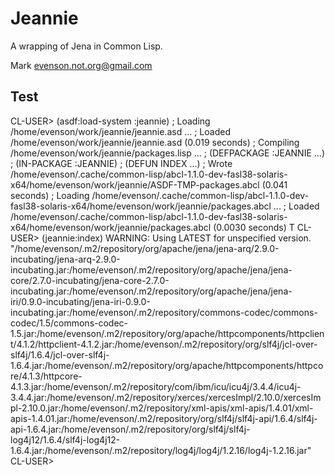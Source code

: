 Jeannie
=======

A wrapping of Jena in Common Lisp.

Mark <evenson.not.org@gmail.com>

Test
----

   CL-USER> (asdf:load-system :jeannie)
   ; Loading /home/evenson/work/jeannie/jeannie.asd ...
   ; Loaded /home/evenson/work/jeannie/jeannie.asd (0.019 seconds)
   ; Compiling /home/evenson/work/jeannie/packages.lisp ...
   ; (DEFPACKAGE :JEANNIE ...)
   ; (IN-PACKAGE :JEANNIE)
   ; (DEFUN INDEX ...)
   ; Wrote /home/evenson/.cache/common-lisp/abcl-1.1.0-dev-fasl38-solaris-x64/home/evenson/work/jeannie/ASDF-TMP-packages.abcl (0.041 seconds)
   ; Loading /home/evenson/.cache/common-lisp/abcl-1.1.0-dev-fasl38-solaris-x64/home/evenson/work/jeannie/packages.abcl ...
   ; Loaded /home/evenson/.cache/common-lisp/abcl-1.1.0-dev-fasl38-solaris-x64/home/evenson/work/jeannie/packages.abcl (0.0030 seconds)
   T
   CL-USER> (jeannie:index)
   WARNING: Using LATEST for unspecified version.
   "/home/evenson/.m2/repository/org/apache/jena/jena-arq/2.9.0-incubating/jena-arq-2.9.0-incubating.jar:/home/evenson/.m2/repository/org/apache/jena/jena-core/2.7.0-incubating/jena-core-2.7.0-incubating.jar:/home/evenson/.m2/repository/org/apache/jena/jena-iri/0.9.0-incubating/jena-iri-0.9.0-incubating.jar:/home/evenson/.m2/repository/commons-codec/commons-codec/1.5/commons-codec-1.5.jar:/home/evenson/.m2/repository/org/apache/httpcomponents/httpclient/4.1.2/httpclient-4.1.2.jar:/home/evenson/.m2/repository/org/slf4j/jcl-over-slf4j/1.6.4/jcl-over-slf4j-1.6.4.jar:/home/evenson/.m2/repository/org/apache/httpcomponents/httpcore/4.1.3/httpcore-4.1.3.jar:/home/evenson/.m2/repository/com/ibm/icu/icu4j/3.4.4/icu4j-3.4.4.jar:/home/evenson/.m2/repository/xerces/xercesImpl/2.10.0/xercesImpl-2.10.0.jar:/home/evenson/.m2/repository/xml-apis/xml-apis/1.4.01/xml-apis-1.4.01.jar:/home/evenson/.m2/repository/org/slf4j/slf4j-api/1.6.4/slf4j-api-1.6.4.jar:/home/evenson/.m2/repository/org/slf4j/slf4j-log4j12/1.6.4/slf4j-log4j12-1.6.4.jar:/home/evenson/.m2/repository/log4j/log4j/1.2.16/log4j-1.2.16.jar"
   CL-USER> 
